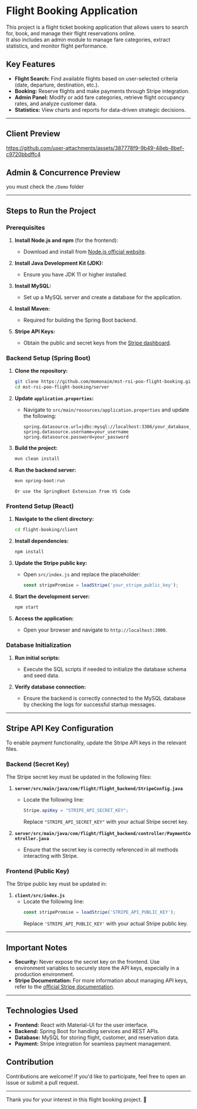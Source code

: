 # Flight Booking Application

This project is a flight ticket booking application that allows users to search for, book, and manage their flight reservations online.  
It also includes an admin module to manage fare categories, extract statistics, and monitor flight performance.  

## Key Features

- **Flight Search:** Find available flights based on user-selected criteria (date, departure, destination, etc.).  
- **Booking:** Reserve flights and make payments through Stripe integration.  
- **Admin Panel:** Modify or add fare categories, retrieve flight occupancy rates, and analyze customer data.  
- **Statistics:** View charts and reports for data-driven strategic decisions.  

---
## Client Preview

https://github.com/user-attachments/assets/387778f9-9b49-48eb-8bef-c9720bbdffc4

## Admin & Concurrence Preview
you must check the `/Demo` folder

---

## Steps to Run the Project

### Prerequisites

1. **Install Node.js and npm** (for the frontend):
   - Download and install from [Node.js official website](https://nodejs.org/).

2. **Install Java Development Kit (JDK):**
   - Ensure you have JDK 11 or higher installed.

3. **Install MySQL:**
   - Set up a MySQL server and create a database for the application.

4. **Install Maven:**
   - Required for building the Spring Boot backend.

5. **Stripe API Keys:**
   - Obtain the public and secret keys from the [Stripe dashboard](https://dashboard.stripe.com/).

### Backend Setup (Spring Boot)

1. **Clone the repository:**
   ```bash
   git clone https://github.com/momonaim/mst-rsi-poo-flight-booking.git
   cd mst-rsi-poo-flight-booking/server
   ```

2. **Update `application.properties`:**
   - Navigate to `src/main/resources/application.properties` and update the following:
     ```properties
     spring.datasource.url=jdbc:mysql://localhost:3306/your_database_name
     spring.datasource.username=your_username
     spring.datasource.password=your_password
     ```

3. **Build the project:**
   ```bash
   mvn clean install
   ```

4. **Run the backend server:**
   ```bash
   mvn spring-boot:run
   ```
   `
   Or use the SpringBoot Extension from VS Code
   `

### Frontend Setup (React)

1. **Navigate to the client directory:**
   ```bash
   cd flight-booking/client
   ```

2. **Install dependencies:**
   ```bash
   npm install
   ```

3. **Update the Stripe public key:**
   - Open `src/index.js` and replace the placeholder:
     ```javascript
     const stripePromise = loadStripe('your_stripe_public_key');
     ```

4. **Start the development server:**
   ```bash
   npm start
   ```

5. **Access the application:**
   - Open your browser and navigate to `http://localhost:3000`.

### Database Initialization

1. **Run initial scripts:**
   - Execute the SQL scripts if needed to initialize the database schema and seed data.

2. **Verify database connection:**
   - Ensure the backend is correctly connected to the MySQL database by checking the logs for successful startup messages.

---

## Stripe API Key Configuration

To enable payment functionality, update the Stripe API keys in the relevant files.

### Backend (Secret Key)

The Stripe secret key must be updated in the following files:  

1. **`server/src/main/java/com/flight/flight_backend/StripeConfig.java`**  
   - Locate the following line:
     ```java
     Stripe.apiKey = "STRIPE_API_SECRET_KEY";
     ```
     Replace `"STRIPE_API_SECRET_KEY"` with your actual Stripe secret key.  

2. **`server/src/main/java/com/flight/flight_backend/controller/PaymentController.java`**  
   - Ensure that the secret key is correctly referenced in all methods interacting with Stripe.  

### Frontend (Public Key)

The Stripe public key must be updated in:  

1. **`client/src/index.js`**  
   - Locate the following line:
     ```javascript
     const stripePromise = loadStripe('STRIPE_API_PUBLIC_KEY');
     ```
     Replace `'STRIPE_API_PUBLIC_KEY'` with your actual Stripe public key.  

---

## Important Notes

- **Security:** Never expose the secret key on the frontend. Use environment variables to securely store the API keys, especially in a production environment.  
- **Stripe Documentation:** For more information about managing API keys, refer to the [official Stripe documentation](https://stripe.com/docs/api).  

---

## Technologies Used

- **Frontend:** React with Material-UI for the user interface.  
- **Backend:** Spring Boot for handling services and REST APIs.  
- **Database:** MySQL for storing flight, customer, and reservation data.  
- **Payment:** Stripe integration for seamless payment management.  

## Contribution

Contributions are welcome! If you'd like to participate, feel free to open an issue or submit a pull request.

---

Thank you for your interest in this flight booking project. 🚀

